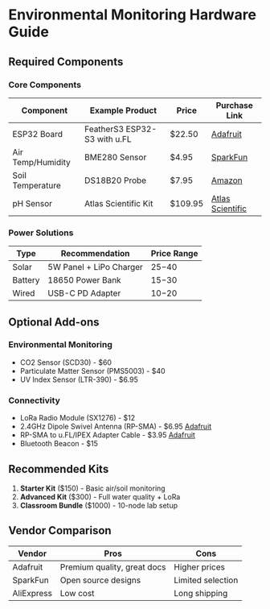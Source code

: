 # Environmental Monitoring Hardware Guide

## Required Components

### Core Components
| Component | Example Product | Price | Purchase Link |
|-----------|-----------------|-------|---------------|
| ESP32 Board | FeatherS3 ESP32-S3 with u.FL | $22.50 | [Adafruit](https://www.adafruit.com/product/5748) |
| Air Temp/Humidity | BME280 Sensor | $4.95 | [SparkFun](https://www.sparkfun.com/products/13676) |
| Soil Temperature | DS18B20 Probe | $7.95 | [Amazon](https://www.amazon.com/DS18B20-Waterproof-Temperature-Stainless-Thermometer/dp/B01DGHG30W) |
| pH Sensor | Atlas Scientific Kit | $109.95 | [Atlas Scientific](https://atlas-scientific.com/kits/pi-pH-kit/) |

### Power Solutions
| Type | Recommendation | Price Range |
|------|----------------|-------------|
| Solar | 5W Panel + LiPo Charger | $25-$40 |
| Battery | 18650 Power Bank | $15-$30 |
| Wired | USB-C PD Adapter | $10-$20 |

## Optional Add-ons

### Environmental Monitoring
- CO2 Sensor (SCD30) - $60
- Particulate Matter Sensor (PMS5003) - $40
- UV Index Sensor (LTR-390) - $6.95

### Connectivity
- LoRa Radio Module (SX1276) - $12
- 2.4GHz Dipole Swivel Antenna (RP-SMA) - $6.95 [Adafruit](https://www.adafruit.com/product/944)
- RP-SMA to u.FL/IPEX Adapter Cable - $3.95 [Adafruit](https://www.adafruit.com/product/852)
- Bluetooth Beacon - $15

## Recommended Kits
1. **Starter Kit** ($150) - Basic air/soil monitoring
2. **Advanced Kit** ($300) - Full water quality + LoRa
3. **Classroom Bundle** ($1000) - 10-node lab setup

## Vendor Comparison
| Vendor | Pros | Cons |
|--------|------|------|
| Adafruit | Premium quality, great docs | Higher prices |
| SparkFun | Open source designs | Limited selection |
| AliExpress | Low cost | Long shipping |

[//]: # (Maintained pricing monthly - last updated 2025-04-02)
